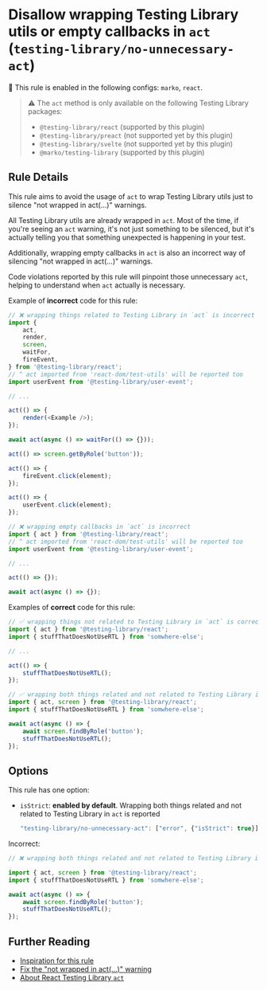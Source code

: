 # Disallow wrapping Testing Library utils or empty callbacks in `act` (`testing-library/no-unnecessary-act`)

💼 This rule is enabled in the following configs: `marko`, `react`.

<!-- end auto-generated rule header -->

> ⚠️ The `act` method is only available on the following Testing Library packages:
>
> - `@testing-library/react` (supported by this plugin)
> - `@testing-library/preact` (not supported yet by this plugin)
> - `@testing-library/svelte` (not supported yet by this plugin)
> - `@marko/testing-library` (supported by this plugin)

## Rule Details

This rule aims to avoid the usage of `act` to wrap Testing Library utils just to silence "not wrapped in act(...)" warnings.

All Testing Library utils are already wrapped in `act`. Most of the time, if you're seeing an `act` warning, it's not just something to be silenced, but it's actually telling you that something unexpected is happening in your test.

Additionally, wrapping empty callbacks in `act` is also an incorrect way of silencing "not wrapped in act(...)" warnings.

Code violations reported by this rule will pinpoint those unnecessary `act`, helping to understand when `act` actually is necessary.

Example of **incorrect** code for this rule:

```js
// ❌ wrapping things related to Testing Library in `act` is incorrect
import {
	act,
	render,
	screen,
	waitFor,
	fireEvent,
} from '@testing-library/react';
// ^ act imported from 'react-dom/test-utils' will be reported too
import userEvent from '@testing-library/user-event';

// ...

act(() => {
	render(<Example />);
});

await act(async () => waitFor(() => {}));

act(() => screen.getByRole('button'));

act(() => {
	fireEvent.click(element);
});

act(() => {
	userEvent.click(element);
});
```

```js
// ❌ wrapping empty callbacks in `act` is incorrect
import { act } from '@testing-library/react';
// ^ act imported from 'react-dom/test-utils' will be reported too
import userEvent from '@testing-library/user-event';

// ...

act(() => {});

await act(async () => {});
```

Examples of **correct** code for this rule:

```js
// ✅ wrapping things not related to Testing Library in `act` is correct
import { act } from '@testing-library/react';
import { stuffThatDoesNotUseRTL } from 'somwhere-else';

// ...

act(() => {
	stuffThatDoesNotUseRTL();
});
```

```js
// ✅ wrapping both things related and not related to Testing Library in `act` is correct
import { act, screen } from '@testing-library/react';
import { stuffThatDoesNotUseRTL } from 'somwhere-else';

await act(async () => {
	await screen.findByRole('button');
	stuffThatDoesNotUseRTL();
});
```

## Options

This rule has one option:

- `isStrict`: **enabled by default**. Wrapping both things related and not related to Testing Library in `act` is reported

  ```js
  "testing-library/no-unnecessary-act": ["error", {"isStrict": true}]
  ```

Incorrect:

```jsx
// ❌ wrapping both things related and not related to Testing Library in `act` is NOT correct

import { act, screen } from '@testing-library/react';
import { stuffThatDoesNotUseRTL } from 'somwhere-else';

await act(async () => {
	await screen.findByRole('button');
	stuffThatDoesNotUseRTL();
});
```

## Further Reading

- [Inspiration for this rule](https://kentcdodds.com/blog/common-mistakes-with-react-testing-library#wrapping-things-in-act-unnecessarily)
- [Fix the "not wrapped in act(...)" warning](https://kentcdodds.com/blog/fix-the-not-wrapped-in-act-warning)
- [About React Testing Library `act`](https://testing-library.com/docs/react-testing-library/api/#act)

